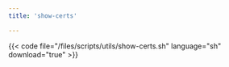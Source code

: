 ```yaml
---
title: 'show-certs'

---
```


{{< code file="/files/scripts/utils/show-certs.sh" language="sh" download="true" >}}
